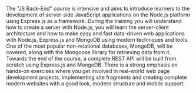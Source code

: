 The "JS Back-End" course is intensive and aims to introduce learners to the development of server-side JavaScript applications on the Node.js platform using Express.js as a framework. 
During the training you will understand how to create a server with Node.js, you will learn the server-client architecture and how to make easy and fast data-driven web applications with Node.js, Express.js and MongoDB using modern techniques and tools. One of the most popular non-relational databases, MongoDB, will be covered, along with the Mongoose library for retrieving data from it. 
Towards the end of the course, a complete REST API will be built from scratch using Express.js and MongoDB. 
There is a strong emphasis on hands-on exercises where you get involved in real-world web page development projects, implementing site fragments and creating complete modern websites with a good look, modern structure and mobile support.
